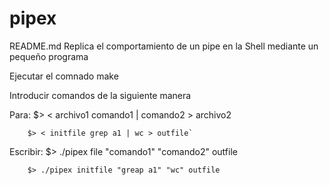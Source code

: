 # pipex


README.md
Replica el comportamiento de un pipe en la Shell mediante un pequeño programa

Ejecutar el comnado make

Introducir comandos de la siguiente manera

Para: $> < archivo1 comando1 | comando2 > archivo2

        $> < initfile grep a1 | wc > outfile`
Escribir: $> ./pipex file "comando1" "comando2" outfile

        $> ./pipex initfile "greap a1" "wc" outfile
